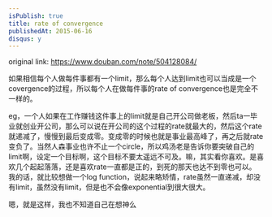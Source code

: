 ```yaml
---
isPublish: true
title: rate of convergence
publishedAt: 2015-06-16
disqus: y
---
```


original link: https://www.douban.com/note/504128084/

如果相信每个人做每件事都有一个limit，那么每个人达到limit也可以当成是一个covergence的过程，所以每个人在做每件事的rate of convergence也是完全不一样的。

eg，一个人如果在工作赚钱这件事上的limit就是自己开公司做老板，然后ta一毕业就创业开公司，那么可以说在开公司的这个过程的rate就最大的，然后这个rate就递减了，慢慢到最后变成零。变成零的时候也就是事业最高峰了，再之后就rate变负了。当然人森事业也许不止一个circle，所以鸡汤老是告诉你要突破自己的limit啊，设定一个目标啊，这个目标不要太遥远不可及。嘛，其实看你喜欢。是喜欢几个起起落落，还是喜欢rate一直都是正的，到死的那天也达不到零也可以。
我的话，就比较想做一个log function，说起来略矫情，rate虽然一直递减，却没有limit，虽然没有limit，但是也不会像exponential到很大很大。

嗯，就是这样，我也不知道自己在想神么
